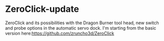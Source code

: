 # ZeroClick-update
ZeroClick and its possibilities with the Dragon Burner tool head, new switch and probe options in the automatic servo dock.
I'm starting from the basic version here:https://github.com/zruncho3d/ZeroClick
